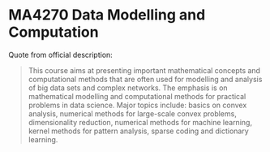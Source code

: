 # MA4270 Data Modelling and Computation

Quote from official description: 

> This course aims at presenting important mathematical concepts and computational methods that are often used for modelling and analysis of big data sets and complex networks. The emphasis is on mathematical modelling and computational methods for practical problems in data science. Major topics include: basics on convex analysis, numerical methods for large-scale convex problems, dimensionality reduction, numerical methods for machine learning, kernel methods for pattern analysis, sparse coding and dictionary learning.
